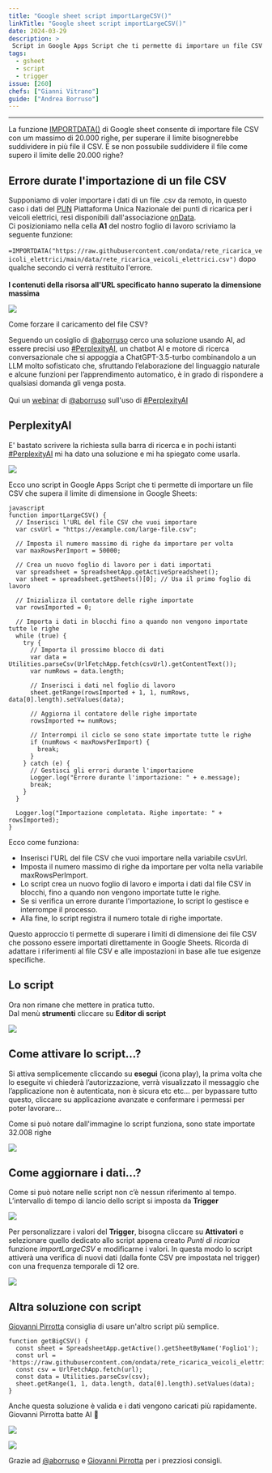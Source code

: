 ```yaml
---
title: "Google sheet script importLargeCSV()"
linkTitle: "Google sheet script importLargeCSV()"
date: 2024-03-29
description: >
 Script in Google Apps Script che ti permette di importare un file CSV che supera il limite di dimensione in Google Sheets.
tags:
  - gsheet
  - script
  - trigger
issue: [260]
chefs: ["Gianni Vitrano"]
guide: ["Andrea Borruso"]
---
```


---

La funzione [IMPORTDATA()](https://support.google.com/docs/answer/3093335?hl=en) di Google sheet consente di importare file CSV con um massimo di 20.000 righe, per superare il limite bisognerebbe suddividere in più file il CSV. E se non possubile suddividere il file come supero il limite delle 20.000 righe?

## Errore durate l'importazione di un file CSV
Supponiamo di voler importare i dati di un file .csv da remoto, in questo caso i dati del [PUN](https://www.piattaformaunicanazionale.it/) Piattaforma Unica Nazionale dei punti di ricarica per i veicoli elettrici, resi disponibili dall'associazione [onData](https://github.com/ondata/rete_ricarica_veicoli_elettrici). <br>
Ci posizioniamo nella  cella **A1** del nostro foglio di lavoro scriviamo la seguente funzione:<br><br>
```=IMPORTDATA("https://raw.githubusercontent.com/ondata/rete_ricarica_veicoli_elettrici/main/data/rete_ricarica_veicoli_elettrici.csv")```
dopo qualche secondo ci verrà restituito l'errore. <br><br>
**I contenuti della risorsa all'URL specificato hanno superato la dimensione massima**

![](errore.png)

Come forzare il caricamento del file CSV?

Seguendo un cosiglio di [@aborruso](https://twitter.com/aborruso) cerco una soluzione usando AI, ad essere precisi uso [#PerplexityAI](https://www.perplexity.ai/), un chatbot AI e motore di ricerca conversazionale che si appoggia a ChatGPT-3.5-turbo combinandolo a un LLM molto sofisticato che, sfruttando l’elaborazione del linguaggio naturale e alcune funzioni per l’apprendimento automatico, è in grado di rispondere a qualsiasi domanda gli venga posta.<br><br>
Qui un [webinar](https://www.youtube.com/watch?v=s63f90pUu0Y) di [@aborruso](https://twitter.com/aborruso) sull'uso di [#PerplexityAI](https://www.perplexity.ai/)

## PerplexityAI
E' bastato scrivere la richiesta sulla barra di ricerca e in pochi istanti [#PerplexityAI](https://www.perplexity.ai/) mi ha dato una soluzione e mi ha spiegato come usarla.

![](perplexity.png)

Ecco uno script in Google Apps Script che ti permette di importare un file CSV che supera il limite di dimensione in Google Sheets:

```
javascript
function importLargeCSV() {
  // Inserisci l'URL del file CSV che vuoi importare
  var csvUrl = "https://example.com/large-file.csv";
  
  // Imposta il numero massimo di righe da importare per volta
  var maxRowsPerImport = 50000;
  
  // Crea un nuovo foglio di lavoro per i dati importati
  var spreadsheet = SpreadsheetApp.getActiveSpreadsheet();
  var sheet = spreadsheet.getSheets()[0]; // Usa il primo foglio di lavoro
  
  // Inizializza il contatore delle righe importate
  var rowsImported = 0;
  
  // Importa i dati in blocchi fino a quando non vengono importate tutte le righe
  while (true) {
    try {
      // Importa il prossimo blocco di dati
      var data = Utilities.parseCsv(UrlFetchApp.fetch(csvUrl).getContentText());
      var numRows = data.length;
      
      // Inserisci i dati nel foglio di lavoro
      sheet.getRange(rowsImported + 1, 1, numRows, data[0].length).setValues(data);
      
      // Aggiorna il contatore delle righe importate
      rowsImported += numRows;
      
      // Interrompi il ciclo se sono state importate tutte le righe
      if (numRows < maxRowsPerImport) {
        break;
      }
    } catch (e) {
      // Gestisci gli errori durante l'importazione
      Logger.log("Errore durante l'importazione: " + e.message);
      break;
    }
  }
  
  Logger.log("Importazione completata. Righe importate: " + rowsImported);
}
```

Ecco come funziona:
-    Inserisci l'URL del file CSV che vuoi importare nella variabile csvUrl.
-    Imposta il numero massimo di righe da importare per volta nella variabile maxRowsPerImport.
-    Lo script crea un nuovo foglio di lavoro e importa i dati dal file CSV in blocchi, fino a quando non vengono importate tutte le righe.
-    Se si verifica un errore durante l'importazione, lo script lo gestisce e interrompe il processo.
-    Alla fine, lo script registra il numero totale di righe importate.

Questo approccio ti permette di superare i limiti di dimensione dei file CSV che possono essere importati direttamente in Google Sheets. Ricorda di adattare i riferimenti al file CSV e alle impostazioni in base alle tue esigenze specifiche.

## Lo script
Ora non rimane che mettere in pratica tutto.<br>
Dal menù **strumenti**  cliccare su **Editor di script** 

![](script.png)

## Come attivare lo script…?
Si attiva semplicemente cliccando su **esegui** (icona play), la prima volta che lo eseguite vi chiederà l’autorizzazione, verrà visualizzato il messaggio che l’applicazione non è autenticata, non è sicura etc etc… per bypassare tutto questo, cliccare su applicazione avanzate e confermare i permessi per poter lavorare…

Come si può notare dall'immagine lo script funziona, sono state importate 32.008 righe

![](import.png)

## Come aggiornare i dati...?

Come si può notare nelle script non c’è nessun riferimento al tempo. L’intervallo di tempo di lancio dello script si imposta da **Trigger**

![](trigger_01.png)

Per personalizzare i valori del **Trigger**, bisogna cliccare su **Attivatori** e selezionare quello dedicato allo script appena creato *Punti di ricarica* funzione *importLargeCSV* e modificarne i valori. In questa modo lo script attiverà una verifica di nuovi dati (dalla fonte CSV pre impostata nel trigger) con una frequenza temporale di 12 ore.

![](trigger.png)

## Altra soluzione con script
[Giovanni Pirrotta](https://twitter.com/gpirrotta) consiglia di usare un'altro script più semplice.

```
function getBigCSV() {
  const sheet = SpreadsheetApp.getActive().getSheetByName('Foglio1');
  const url = 'https://raw.githubusercontent.com/ondata/rete_ricarica_veicoli_elettrici/main/data/rete_ricarica_veicoli_elettrici.csv';
  const csv = UrlFetchApp.fetch(url);
  const data = Utilities.parseCsv(csv);
  sheet.getRange(1, 1, data.length, data[0].length).setValues(data);
}
```

Anche questa soluzione è valida e i dati vengono caricati più rapidamente. Giovanni Pirrotta batte AI 🙂

![](gpirrotta_02.png)

![](gpirrotta_01.png)

Grazie ad [@aborruso](https://twitter.com/aborruso) e [Giovanni Pirrotta](https://twitter.com/gpirrotta) per i prezziosi consigli.